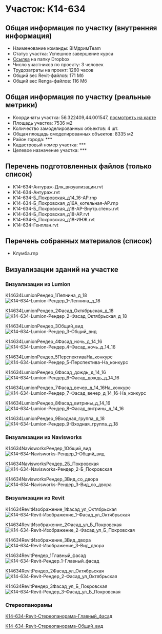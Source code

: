 # Участок: K14-634
## Общая информация по участку (внутренняя информация)
+ Наименование команды: BIMдримTeam
+ Статус участка: Успешное завершение курса
+ [Ссылка](https://www.dropbox.com/sh/wvvgv1nw1iqred9/AACPb9xEWbnA5wmqpGY_FhQUa/K14_634?dl=0) на папку Dropbox
+ Число участников по проекту: 3 человек
+ Трудозатраты на проект: 1260 часов
+ Общий вес Revit-файлов: 171 Мб
+ Общий вес Renga-файлов: 116 Мб
## Общая информация по участку (реальные метрики)
+ Координаты участка: 56.322409,44.001547, [посмотреть на карте](yandex.ru/maps/47/nizhny-novgorod/?ll=56.322409%2C44.001547&z=19)
+ Площадь участка: 7536 м2
+ Количество замоделированных объектов: 4 шт.
+ Общая площадь смоделированных объектов: 8335 м2
+ Район города: *** 
+ Кадастровый номер участка: *** 
+ Целевое назначение участка: *** 
## Перечень подготовленных файлов (только список)
+ K14-634-Антураж-Для_визуализации.rvt
+ K14-634-Антураж.rvt
+ K14-634-Б_Покровская_д14_16-АР.rnp
+ K14-634-Б_Покровская_д16А_котельная-АР.rnp
+ K14-634-Б_Покровская_д18-АР-Внутр.стены.rvt
+ K14-634-Б_Покровская_д18-АР.rvt
+ K14-634-Б_Покровская_д18-ИНЖ.rvt
+ K14-634-Генплан.rvt
## Перечень собранных материалов (список)
+ Клумба.rnp
## Визуализации зданий на участке
### Визуализации из Lumion
K14634LumionРендер_1Лепнина_д_18
![K14-634-Lumion-Рендер_1-Лепнина_д_18](/Images/K14_634/K14-634-Lumion-Рендер_1-Лепнина_д_18_Compressed.jpg)

K14634LumionРендер_2Фасад_Октябрьская_д_18
![K14-634-Lumion-Рендер_2-Фасад_Октябрьская_д_18](/Images/K14_634/K14-634-Lumion-Рендер_2-Фасад_Октябрьская_д_18_Compressed.jpg)

K14634LumionРендер_3Общий_вид
![K14-634-Lumion-Рендер_3-Общий_вид](/Images/K14_634/K14-634-Lumion-Рендер_3-Общий_вид_Compressed.jpg)

K14634LumionРендер_4Фасад_ночь_д_14_16
![K14-634-Lumion-Рендер_4-Фасад_ночь_д_14_16](/Images/K14_634/K14-634-Lumion-Рендер_4-Фасад_ночь_д_14_16_Compressed.jpg)

K14634LumionРендер_5ПерспективаНа_конкурс
![K14-634-Lumion-Рендер_5-Перспектива-На_конкурс](/Images/K14_634/K14-634-Lumion-Рендер_5-Перспектива-На_конкурс_Compressed.jpg)

K14634LumionРендер_6Фасад_дождь_д_14_16
![K14-634-Lumion-Рендер_6-Фасад_дождь_д_14_16](/Images/K14_634/K14-634-Lumion-Рендер_6-Фасад_дождь_д_14_16_Compressed.jpg)

K14634LumionРендер_7Фасад_вечер_д_14_16На_конкурс
![K14-634-Lumion-Рендер_7-Фасад_вечер_д_14_16-На_конкурс](/Images/K14_634/K14-634-Lumion-Рендер_7-Фасад_вечер_д_14_16-На_конкурс_Compressed.jpg)

K14634LumionРендер_8Фасад_витрины_д_14_16
![K14-634-Lumion-Рендер_8-Фасад_витрины_д_14_16](/Images/K14_634/K14-634-Lumion-Рендер_8-Фасад_витрины_д_14_16_Compressed.jpg)

K14634LumionРендер_9Входная_группа_д_18
![K14-634-Lumion-Рендер_9-Входная_группа_д_18](/Images/K14_634/K14-634-Lumion-Рендер_9-Входная_группа_д_18_Compressed.jpg)

### Визуализации из Navisworks
K14634NavisworksРендер_1Общий_вид
![K14-634-Navisworks-Рендер_1-Общий_вид](/Images/K14_634/K14-634-Navisworks-Рендер_1-Общий_вид_Compressed.jpg)

K14634NavisworksРендер_2Б_Покровская
![K14-634-Navisworks-Рендер_2-Б_Покровская](/Images/K14_634/K14-634-Navisworks-Рендер_2-Б_Покровская_Compressed.jpg)

K14634NavisworksРендер_3Вид_со_двора
![K14-634-Navisworks-Рендер_3-Вид_со_двора](/Images/K14_634/K14-634-Navisworks-Рендер_3-Вид_со_двора_Compressed.jpg)

### Визуализации из Revit
K14634RevitИзображение_1Фасад_ул_Октябрьская
![K14-634-Revit-Изображение_1-Фасад_ул_Октябрьская](/Images/K14_634/K14-634-Revit-Изображение_1-Фасад_ул_Октябрьская_Compressed.jpg)

K14634RevitИзображение_2Фасад_ул_Б_Покровская
![K14-634-Revit-Изображение_2-Фасад_ул_Б_Покровская](/Images/K14_634/K14-634-Revit-Изображение_2-Фасад_ул_Б_Покровская_Compressed.jpg)

K14634RevitИзображение_3Вид_двора
![K14-634-Revit-Изображение_3-Вид_двора](/Images/K14_634/K14-634-Revit-Изображение_3-Вид_двора_Compressed.jpg)

K14634RevitРендер_1Главный_фасад
![K14-634-Revit-Рендер_1-Главный_фасад](/Images/K14_634/K14-634-Revit-Рендер_1-Главный_фасад_Compressed.jpg)

K14634RevitРендер_2Фасад_ул_Октябрьская
![K14-634-Revit-Рендер_2-Фасад_ул_Октябрьская](/Images/K14_634/K14-634-Revit-Рендер_2-Фасад_ул_Октябрьская_Compressed.jpg)

K14634RevitРендер_3Фасад_ул_Б_Покровская
![K14-634-Revit-Рендер_3-Фасад_ул_Б_Покровская](/Images/K14_634/K14-634-Revit-Рендер_3-Фасад_ул_Б_Покровская_Compressed.jpg)

### Стереопанорамы
[K14-634-Revit-Стереопанорама-Главный_фасад](https://pano.autodesk.com/pano.html?url=jpgs/d3ab7494-343d-4f43-8a6a-7e7c37beebfc&version=2)

[K14-634-Revit-Стереопанорама-Общий_вид](https://pano.autodesk.com/pano.html?url=jpgs/7982e090-7d70-46ac-8e5d-5d7830f0c58a&version=2)

